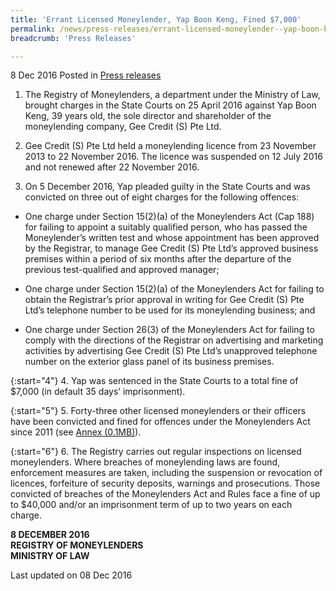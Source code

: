 ```yaml
---
title: 'Errant Licensed Moneylender, Yap Boon Keng, Fined $7,000'
permalink: /news/press-releases/errant-licensed-moneylender--yap-boon-keng--fined--7-000/
breadcrumb: 'Press Releases'

---
```



8 Dec 2016 Posted in [Press releases](/news/press-releases)

1. The Registry of Moneylenders, a department under the Ministry of Law, brought charges in the State Courts on 25 April 2016 against Yap Boon Keng, 39 years old, the sole director and shareholder of the moneylending company, Gee Credit (S) Pte Ltd.

 

2. Gee Credit (S) Pte Ltd held a moneylending licence from 23 November 2013 to 22 November 2016. The licence was suspended on 12 July 2016 and not renewed after 22 November 2016.

 

3. On 5 December 2016, Yap pleaded guilty in the State Courts and was convicted on three out of eight charges for the following offences:

* One charge under Section 15(2)(a) of the Moneylenders Act (Cap 188) for failing to appoint a suitably qualified person, who has passed the Moneylender’s written test and whose appointment has been approved by the Registrar, to manage Gee Credit (S) Pte Ltd’s approved business premises within a period of six months after the departure of the previous test-qualified and approved manager;

* One charge under Section 15(2)(a) of the Moneylenders Act for failing to obtain the Registrar’s prior approval in writing for Gee Credit (S) Pte Ltd’s telephone number to be used for its moneylending business; and

* One charge under Section 26(3) of the Moneylenders Act for failing to comply with the directions of the Registrar on advertising and marketing activities by advertising Gee Credit (S) Pte Ltd’s unapproved telephone number on the exterior glass panel of its business premises.


{:start="4"}
4. Yap was sentenced in the State Courts to a total fine of $7,000 (in default 35 days’ imprisonment).

 
{:start="5"}
5. Forty-three other licensed moneylenders or their officers have been convicted and fined for offences under the Moneylenders Act since 2011 (see [Annex (0.1MB)](/files/news/press-releases/2016/12/YapAnnex.pdf)). 

 
{:start="6"}
6. The Registry carries out regular inspections on licensed moneylenders. Where breaches of moneylending laws are found, enforcement measures are taken, including the suspension or revocation of licences, forfeiture of security deposits, warnings and prosecutions. Those convicted of breaches of the Moneylenders Act and Rules face a fine of up to $40,000 and/or an imprisonment term of up to two years on each charge. 



**8 DECEMBER 2016**  
**REGISTRY OF MONEYLENDERS**  
**MINISTRY OF LAW**  

<p class="right-side-updated">Last updated on 08 Dec 2016</p>
